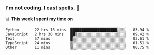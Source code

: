### I'm not coding. I cast spells. 🎩

📊 **This week I spent my time on**
<!--START_SECTION:waka-->
```text
Python       22 hrs 18 mins  █████████████████████░░░░   83.94 % 
JavaScript   2 hrs 30 mins   ██▒░░░░░░░░░░░░░░░░░░░░░░   09.42 % 
Text         57 mins         █░░░░░░░░░░░░░░░░░░░░░░░░   03.61 % 
TypeScript   24 mins         ▒░░░░░░░░░░░░░░░░░░░░░░░░   01.51 % 
Other        11 mins         ▒░░░░░░░░░░░░░░░░░░░░░░░░   00.75 % 
```
<!--END_SECTION:waka-->
